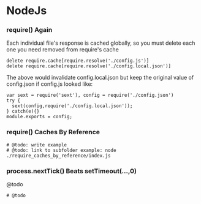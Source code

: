 # NodeJs
<!-- note somewhere that this is a subset of javascript -->


### require() Again
<!--
search google results for better title + keywords/subtitle, e.g.:
	How to remove module after "require" in node.js?
	How to re-require a module
I think I noted elsewhere in an @todo to have several varying questions as subtitles, and the title can be succinct
-->
Each individual file's response is cached globally, so you must delete each one you need removed from require's cache
```
delete require.cache[require.resolve('./config.js')]
delete require.cache[require.resolve('./config.local.json')]
```
The above would invalidate config.local.json but keep the original value of config.json if config.js looked like:
```
var sext = require('sext'), config = require('./config.json')
try {
  sext(config,require('./config.local.json'));
} catch(e){}
module.exports = config;
```



### require() Caches By Reference
<!--
If you change the properties/value of an object returned/fetched by require(), does that changed value persist?
Will a modified property of an object returned by require() exist if subsequently require()d by separate file?
-->
```
# @todo: write example
# @todo: link to subfolder example: node ./require_caches_by_reference/index.js
```



### process.nextTick() Beats setTimeout(...,0)
@todo
<!--
@todo: write subfolder example
	have a file that setTimeout(0)s before process.nextTick()ing
	run this file 1000 times and record that nextTick() fires first each time
	write to stdout and parse in parent file
-->
```
# @todo
```